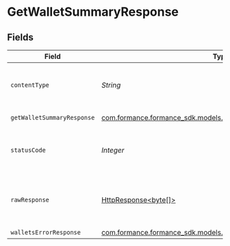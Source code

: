 # GetWalletSummaryResponse


## Fields

| Field                                                                                                                    | Type                                                                                                                     | Required                                                                                                                 | Description                                                                                                              |
| ------------------------------------------------------------------------------------------------------------------------ | ------------------------------------------------------------------------------------------------------------------------ | ------------------------------------------------------------------------------------------------------------------------ | ------------------------------------------------------------------------------------------------------------------------ |
| `contentType`                                                                                                            | *String*                                                                                                                 | :heavy_check_mark:                                                                                                       | HTTP response content type for this operation                                                                            |
| `getWalletSummaryResponse`                                                                                               | [com.formance.formance_sdk.models.shared.GetWalletSummaryResponse](../../models/shared/GetWalletSummaryResponse.md)      | :heavy_minus_sign:                                                                                                       | Wallet summary                                                                                                           |
| `statusCode`                                                                                                             | *Integer*                                                                                                                | :heavy_check_mark:                                                                                                       | HTTP response status code for this operation                                                                             |
| `rawResponse`                                                                                                            | [HttpResponse<byte[]>](https://docs.oracle.com/en/java/javase/11/docs/api/java.net.http/java/net/http/HttpResponse.html) | :heavy_minus_sign:                                                                                                       | Raw HTTP response; suitable for custom response parsing                                                                  |
| `walletsErrorResponse`                                                                                                   | [com.formance.formance_sdk.models.shared.WalletsErrorResponse](../../models/shared/WalletsErrorResponse.md)              | :heavy_minus_sign:                                                                                                       | Error                                                                                                                    |